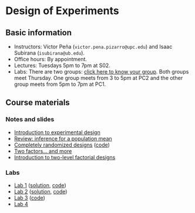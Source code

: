 # Design of Experiments

## Basic information

* Instructors: Víctor Peña (`victor.pena.pizarro@upc.edu`) and Isaac Subirana (`isubirana@ub.edu`).
* Office hours: By appointment.
* Lectures: Tuesdays 5pm to 7pm at S02. 
* Labs: There are two groups: [click here to know your group](http://vicpena.github.io/doe/groups.pdf). Both groups meet Thursday. One group meets from 3 to 5pm at PC2 and the other group meets from 5pm to 7pm at PC1. 


## Course materials

### Notes and slides

* [Introduction to experimental design](http://vicpena.github.io/doe/basic_concepts.pdf)
* [Review: inference for a population mean](http://vicpena.github.io/doe/normal.pdf)
* [Completely randomized designs](http://vicpena.github.io/doe/crd.pdf) ([code](http://vicpena.github.io/doe/oneway.R))
* [Two factors... and more](http://vicpena.github.io/doe/twofactor.pdf) 
* [Introduction to two-level factorial designs](http://vicpena.github.io/doe/twolevel_factorial.pdf)

### Labs

* [Lab 1](http://vicpena.github.io/doe/Lab1.pdf) ([solution](http://vicpena.github.io/doe/Lab1_sol.pdf), [code](http://vicpena.github.io/doe/Lab1_sol.Rmd))
* [Lab 2](http://vicpena.github.io/doe/Lab2.pdf) ([solution](http://vicpena.github.io/doe/Lab2_sol.pdf), [code](http://vicpena.github.io/doe/Lab2_sol.Rmd))
* [Lab 3](http://vicpena.github.io/doe/Lab3.pdf) ([code](https://github.com/VicPena/VicPena.github.io/tree/master/doe/Lab3.R))
* [Lab 4](http://vicpena.github.io/doe/Lab4.pdf)
